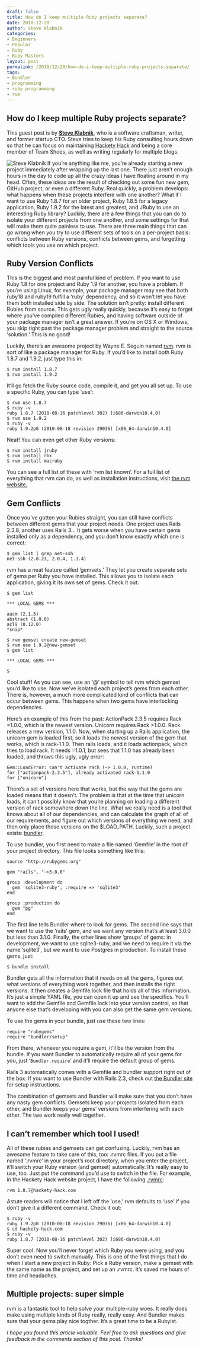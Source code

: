 ```yaml
---
draft: false
title: How do I keep multiple Ruby projects separate?
date: 2010-12-20
author: Steve Klabnik
categories:
- Beginners
- Popular
- Ruby
- Ruby Masters
layout: post
permalink: /2010/12/20/how-do-i-keep-multiple-ruby-projects-separate/
tags:
- Bundler
- programming
- ruby programming
- rvm
---
```

## How do I keep multiple Ruby projects separate?

This guest post is by **[Steve
Klabnik](https://github.com/steveklabnik)**, who is a software
craftsman, writer, and former startup CTO. Steve tries to keep his Ruby
consulting hours down so that he can focus on maintaining [Hackety
Hack](http://hackety-hack.com/) and being a core member of Team Shoes,
as well as writing regularly for multiple blogs.

![Steve Klabnik](http://rubylearning.com/images/steve_cropped.jpg) If
you’re anything like me, you’re already starting a new project
immediately after wrapping up the last one. There just aren’t enough
hours in the day to code up all the crazy ideas I have floating around
in my head. Often, these ideas are the result of checking out some fun
new gem, GitHub project, or even a different Ruby. Real quickly, a
problem develops: what happens when these projects interfere with one
another? What if I want to use Ruby 1.8.7 for an older project, Ruby
1.8.5 for a legacy application, Ruby 1.9.2 for the latest and greatest,
and JRuby to use an interesting Ruby library? Luckily, there are a few
things that you can do to isolate your different projects from one
another, and some settings for that will make them quite painless to
use. There are three main things that can go wrong when you try to use
different sets of tools on a per-project basis: conflicts between Ruby
versions, conflicts between gems, and forgetting which tools you use on
which project.

## Ruby Version Conflicts

This is the biggest and most painful kind of problem. If you want to use
Ruby 1.8 for one project and Ruby 1.9 for another, you have a problem.
If you’re using Linux, for example, your package manager may see that
both ruby18 and ruby19 fulfill a ‘ruby’ dependency, and so it won’t let
you have them both installed side by side. The solution isn’t pretty:
install different Rubies from source. This gets ugly really quickly,
because it’s easy to forget where you’ve compiled different Rubies, and
having software outside of your package manager isn’t a great answer. If
you’re on OS X or Windows, you skip right past the package manager
problem and straight to the source ‘solution.’ This is no good!

Luckily, there’s an awesome project by Wayne E. Seguin named
[rvm](http://rvm.beginrescueend.com/). rvm is sort of like a package
manager for Ruby. If you’d like to install both Ruby 1.8.7 and 1.9.2,
just type this in:

    $ rvm install 1.8.7
    $ rvm install 1.9.2

It’ll go fetch the Ruby source code, compile it, and get you all set up.
To use a specific Ruby, you can type ‘use':

    $ rvm use 1.8.7
    $ ruby -v
    ruby 1.8.7 (2010-08-16 patchlevel 302) [i686-darwin10.4.0]
    $ rvm use 1.9.2
    $ ruby -v
    ruby 1.9.2p0 (2010-08-18 revision 29036) [x86_64-darwin10.4.0]

Neat! You can even get other Ruby versions:

    $ rvm install jruby
    $ rvm install rbx
    $ rvm install macruby

You can see a full list of these with ‘rvm list known’. For a full list
of everything that rvm can do, as well as installation instructions,
visit [the rvm website.](http://rvm.beginrescueend.com/)

## Gem Conflicts

Once you’ve gotten your Rubies straight, you can still have conflicts
between different gems that your project needs. One project uses Rails
2.3.8, another uses Rails 3… It gets worse when you have certain gems
installed only as a dependency, and you don’t know exactly which one is
correct:

    $ gem list | grep net-ssh
    net-ssh (2.0.23, 2.0.4, 1.1.4)

rvm has a neat feature called ‘gemsets.’ They let you create separate
sets of gems per Ruby you have installed. This allows you to isolate
each application, giving it its own set of gems. Check it out:

    $ gem list

    *** LOCAL GEMS ***

    aasm (2.1.5)
    abstract (1.0.0)
    acl9 (0.12.0)
    *snip*

    $ rvm gemset create new-gemset
    $ rvm use 1.9.2@new-gemset
    $ gem list

    *** LOCAL GEMS ***

    $

Cool stuff! As you can see, use an ‘@’ symbol to tell rvm which gemset
you’d like to use. Now we’ve isolated each project’s gems from each
other. There is, however, a much more complicated kind of conflicts that
can occur between gems. This happens when two gems have interlocking
dependencies.

Here’s an example of this from the past: ActionPack 2.3.5 requires Rack
=1.0.0, which is the newest version. Unicorn requires Rack \>1.0.0. Rack
releases a new version, 1.1.0. Now, when starting up a Rails
application, the unicorn gem is loaded first, so it loads the newest
version of the gem that works, which is rack-1.1.0. Then rails loads,
and it loads actionpack, which tries to load rack. It needs =1.0.1, but
sees that 1.1.0 has already been loaded, and throws this ugly, ugly
error:

    Gem::LoadError: can't activate rack (~> 1.0.0, runtime)
    for ["actionpack-2.3.5"], already activated rack-1.1.0
    for ["unicorn"]

There’s a set of versions here that works, but the way that the gems are
loaded means that it doesn’t. The problem is that at the time that
unicorn loads, it can’t possibly know that you’re planning on loading a
different version of rack somewhere down the line. What we really need
is a tool that knows about all of our dependencies, and can calculate
the graph of all of our requirements, and figure out which versions of
everything we need, and then only place those versions on the
\$LOAD\_PATH. Luckily, such a project exists:
[bundler](http://gembundler.com/).

To use bundler, you first need to make a file named ‘Gemfile’ in the
root of your project directory. This file looks something like this:

    source "http://rubygems.org"

    gem "rails", "~>3.0.0"

    group :development do
      gem 'sqlite3-ruby', :require => 'sqlite3'
    end

    group :production do
      gem "pg"
    end

The first line tells Bundler where to look for gems. The second line
says that we want to use the ‘rails’ gem, and we want any version that’s
at least 3.0.0 but less than 3.1.0. Finally, the other lines show
‘groups’ of gems: in development, we want to use sqlite3-ruby, and we
need to require it via the name ‘sqlite3′, but we want to use Postgres
in production. To install these gems, just:

    $ bundle install

Bundler gets all the information that it needs on all the gems, figures
out what versions of everything work together, and then installs the
right versions. It then creates a Gemfile.lock file that holds all of
this information. It’s just a simple YAML file, you can open it up and
see the specifics. You’ll want to add the Gemfile and Gemfile.lock into
your version control, so that anyone else that’s developing with you can
also get the same gem versions.

To use the gems in your bundle, just use these two lines:

    require "rubygems"
    require "bundler/setup"

From there, whenever you require a gem, it’ll be the version from the
bundle. If you want Bundler to automatically require all of your gems
for you, just ‘`Bundler.require`‘ and it’ll require the default group of
gems.

Rails 3 automatically comes with a Gemfile and bundler support right out
of the box. If you want to use Bundler with Rails 2.3, check out [the
Bundler site](http://gembundler.com/rails23.html) for setup
instructions.

The combination of gemsets and Bundler will make sure that you don’t
have any nasty gem conflicts. Gemsets keep your projects isolated from
each other, and Bundler keeps your gems’ versions from interfering with
each other. The two work really well together.

## I can’t remember which tool I used!

All of these rubies and gemsets can get confusing. Luckily, rvm has an
awesome feature to take care of this, too: .rvmrc files. If you put a
file named ‘.rvmrc’ in your project’s root directory, when you enter the
project, it’ll switch your Ruby version (and gemset) automatically. It’s
really easy to use, too. Just put the command you’d use to switch in the
file. For example, in the Hackety Hack website project, I have the
following
[.rvmrc](https://github.com/hacketyhack/hackety-hack.com/blob/master/.rvmrc):

    rvm 1.8.7@hackety-hack.com

Astute readers will notice that I left off the ‘use,’ rvm defaults to
‘use’ if you don’t give it a different command. Check it out:

    $ ruby -v
    ruby 1.9.2p0 (2010-08-18 revision 29036) [x86_64-darwin10.4.0]
    $ cd hackety-hack.com
    $ ruby -v
    ruby 1.8.7 (2010-08-16 patchlevel 302) [i686-darwin10.4.0]

Super cool. Now you’ll never forget which Ruby you were using, and you
don’t even need to switch manually. This is one of the first things that
I do when I start a new project in Ruby: Pick a Ruby version, make a
gemset with the same name as the project, and set up an .rvmrc. It’s
saved me hours of time and headaches.

## Multiple projects: super simple

rvm is a fantastic tool to help solve your multiple-ruby woes. It really
does make using multiple kinds of Ruby really, really easy. And Bundler
makes sure that your gems play nice togther. It’s a great time to be a
Rubyist.

*I hope you found this article valuable. Feel free to ask questions and
give feedback in the comments section of this post. Thanks!*
